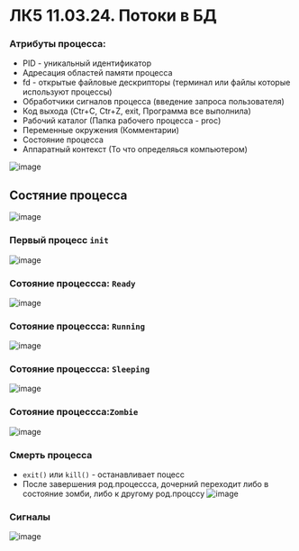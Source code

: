 # ЛК5 11.03.24. Потоки в БД

### Атрибуты процесса:

- PID - уникальный идентификатор
- Адресация областей памяти процесса
- fd - открытые файловые дескрипторы (терминал или файлы которые используют процессы)
- Обработчики сигналов процесса (введение запроса пользователя)
- Код выхода (Ctr+C, Ctr+Z, exit, Программа все выполнила)
- Рабочий каталог (Папка рабочего процесса - proc)
- Переменные окружения (Комментарии)
- Состояние процесса
- Аппаратный контекст (То что определяься компьютером)

![image](https://github.com/Katya6589/Semestr_6/assets/113089569/e7861f79-271c-4bfe-9693-db1e43eab8d8)

## Состяние процесса
![image](https://github.com/Katya6589/Semestr_6/assets/113089569/0eee2d7d-7242-4815-9e46-3c8ded131b62)

### Первый процесс `init`
![image](https://github.com/Katya6589/Semestr_6/assets/113089569/1a9fd481-9ef5-4ba4-8771-c4bd3d833339)

### Сотояние процессса: `Ready`
![image](https://github.com/Katya6589/Semestr_6/assets/113089569/15111e75-0287-4079-9f14-4398b578a282)

### Сотояние процессса: `Running`
![image](https://github.com/Katya6589/Semestr_6/assets/113089569/31416005-faee-4e4b-b886-ea9f2075c6ff)

### Сотояние процессса: `Sleeping`
![image](https://github.com/Katya6589/Semestr_6/assets/113089569/5c1fbe3f-449c-4f7f-9039-67c9fd7b0344)

### Сотояние процессса:`Zombie`
![image](https://github.com/Katya6589/Semestr_6/assets/113089569/64f93208-ea3e-4f4b-a05e-a3b22b68ddb6)

### Смерть процесса
- `exit()` или `kill()` - останавливает поцесс
- После завершения род.процессса, дочерний переходит либо в состояние зомби, либо к другому род.процссу
![image](https://github.com/Katya6589/Semestr_6/assets/113089569/8f71a7bb-0749-473e-adac-af8ffd38962b)

### Сигналы
![image](https://github.com/Katya6589/Semestr_6/assets/113089569/93aab8a1-5def-408e-8bf9-df5f4e97203f)

